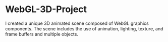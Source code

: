 # WebGL-3D-Project

I created a unique 3D animated scene composed of WebGL graphics components. The scene includes the use of animation, lighting, texture, and frame buffers and multiple objects.   
